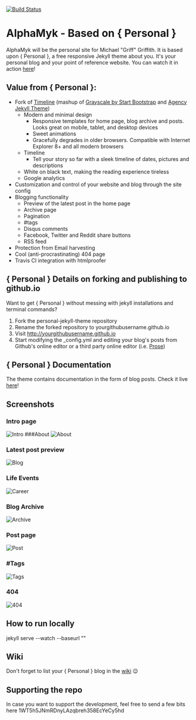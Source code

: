 [![Build Status](https://travis-ci.org/AlphaMyk/AlphaMyk.github.io.svg?branch=master)](https://travis-ci.org/AlphaMyk/AlphaMyk.github.io)

# AlphaMyk - Based on { Personal }

AlphaMyk will be the personal site for Michael "Griff" Griffith.
It is based upon { Personal }, a free responsive Jekyll theme about you.
It's your personal blog and your point of reference website.
You can watch it in action [here](http://panossakkos.github.io/personal-jekyll-theme/)!

## Value from { Personal }:

* Fork of [Timeline](https://github.com/kirbyt/timeline-jekyll-theme) (mashup of [Grayscale by Start Bootstrap](https://github.com/IronSummitMedia/startbootstrap-grayscale) and [Agency Jekyll Theme](https://github.com/y7kim/agency-jekyll-theme))
  * Modern and minimal design
    * Responsive templates for home page, blog archive and posts. Looks great on mobile, tablet, and desktop devices
    * Sweet animations
    * Gracefully degrades in older browsers. Compatible with Internet Explorer 8+ and all modern browsers
  * Timeline
    * Tell your story so far with a sleek timeline of dates, pictures and descriptions
  * White on black text, making the reading experience tireless
  * Google analytics  
* Customization and control of your website and blog through the site config
* Blogging functionality
  * Preview of the latest post in the home page
  * Archive page
  * Pagination
  * #tags
  * Disqus comments
  * Facebook, Twitter and Reddit share buttons
  * RSS feed
* Protection from Email harvesting
* Cool (anti-procrastinating) 404 page
* Travis CI integration with htmlproofer

## { Personal } Details on forking and publishing to github.io

Want to get { Personal } without messing with jekyll installations and terminal commands?

  1. Fork the personal-jekyll-theme repository 
  2. Rename the forked repository to yourgithubusername.github.io
  3. Visit http://yourgithubusername.github.io
  4. Start modifying the _config.yml and editing your blog's posts from Github's online editor or a third party online editor (i.e. [Prose](http://prose.io/))

## { Personal } Documentation

The theme contains documentation in the form of blog posts.
Check it live [here](http://panossakkos.github.io/personal-jekyll-theme/blog/index.html)!

## Screenshots
### Intro page
![Intro](https://dl.dropboxusercontent.com/u/8522559/personal-jekyll-theme/index.jpg)
###About
![About](https://dl.dropboxusercontent.com/u/8522559/personal-jekyll-theme/about.jpg)
### Latest post preview
![Blog](https://dl.dropboxusercontent.com/u/8522559/personal-jekyll-theme/blog.jpg)
### Life Events
![Career](https://dl.dropboxusercontent.com/u/8522559/personal-jekyll-theme/career.jpg)
### Blog Archive
![Archive](https://dl.dropboxusercontent.com/u/8522559/personal-jekyll-theme/archive.jpg)
### Post page
![Post](https://dl.dropboxusercontent.com/u/8522559/personal-jekyll-theme/post.jpg)
### \#Tags
![Tags](https://dl.dropboxusercontent.com/u/8522559/personal-jekyll-theme/tags.jpg)
### 404
![404](https://dl.dropboxusercontent.com/u/8522559/personal-jekyll-theme/404.jpg)

## How to run locally

jekyll serve --watch --baseurl ""

## Wiki
Don't forget to list your { Personal } blog in the [wiki](https://github.com/PanosSakkos/personal-jekyll-theme/wiki/Blogs-using-%7B-Personal-%7D) 😉

## Supporting the repo

In case you want to support the development, feel free to send a few bits here 1WT5h5JNmRDnyLAzqbreh358EcYeCy5hd
